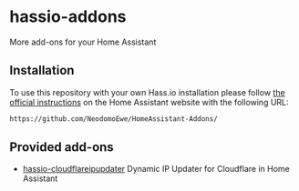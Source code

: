 # hassio-addons

More add-ons for your Home Assistant

## Installation

To use this repository with your own Hass.io installation please follow [the official instructions](https://www.home-assistant.io/hassio/installing_third_party_addons/) on the Home Assistant website with the following URL:

```txt
https://github.com/NeodomoEwe/HomeAssistant-Addons/
```

## Provided add-ons

- [hassio-cloudflareipupdater](https://github.com/NeodomoEwe/hassio-cloudflareipupdater) Dynamic IP Updater for Cloudflare in Home Assistant
